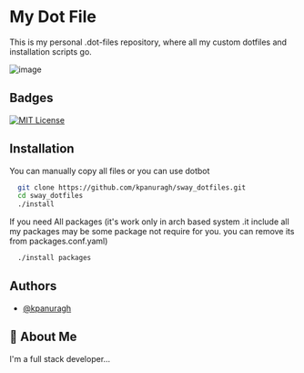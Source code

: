 
# My Dot File

This is my personal .dot-files repository, where all my custom dotfiles and installation scripts go.

![image](https://user-images.githubusercontent.com/36616831/184637135-6c147dcd-8fdc-4aa4-b542-c551c1412d77.png)


## Badges

[![MIT License](https://img.shields.io/badge/License-MIT-green.svg)](https://choosealicense.com/licenses/mit/)
## Installation

You can manually copy all files or you can use dotbot

```bash
  git clone https://github.com/kpanuragh/sway_dotfiles.git
  cd sway_dotfiles
  ./install
```
If you need All packages (it's work only in arch based system .it include all my packages may be some package not require for you. you can remove its from packages.conf.yaml)
```bash
  ./install packages
```
    
## Authors

- [@kpanuragh](https://www.github.com/kpanuragh)


## 🚀 About Me
I'm a full stack developer...

